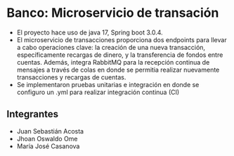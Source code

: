 # Banco: Microservicio de transación
* El proyecto hace uso de java 17, Spring boot 3.0.4.
* El microservicio de transacciones proporciona dos endpoints para llevar a cabo operaciones clave: la creación de una nueva transacción, específicamente recargas de dinero, y la transferencia de fondos entre cuentas. Además, integra RabbitMQ para la recepción continua de mensajes a través de colas en donde se permitia realizar nuevamente transacciones y recargas de cuentas.
* Se implementaron pruebas unitarias e integración en donde se configuro un .yml para realizar integración continua (CI)
## Integrantes
* Juan Sebastián Acosta
* Jhoan Oswaldo Ome
* María José Casanova
